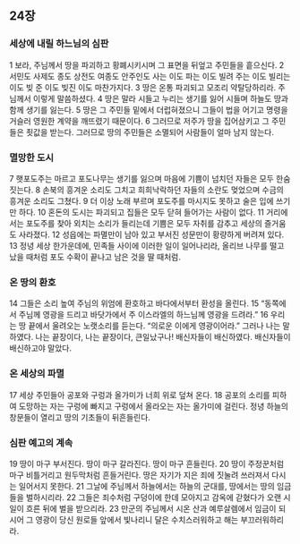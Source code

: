 ## 24장
### 세상에 내릴 하느님의 심판
1 보라, 주님께서 땅을 파괴하고 황폐시키시며 그 표면을 뒤엎고 주민들을 흩으신다.
2 서민도 사제도 종도 상전도 여종도 안주인도 사는 이도 파는 이도 빌려 주는 이도 빌리는 이도 빚 준 이도 빚진 이도 마찬가지다.
3 땅은 온통 파괴되고 모조리 약탈당하리라. 주님께서 이렇게 말씀하셨다.
4 땅은 말라 시들고 누리는 생기를 잃어 시들며 하늘도 땅과 함께 생기를 잃는다.
5 땅은 그 주민들 밑에서 더럽혀졌으니 그들이 법을 어기고 명령을 거슬러 영원한 계약을 깨뜨렸기 때문이다.
6 그러므로 저주가 땅을 집어삼키고 그 주민들은 죗값을 받는다. 그러므로 땅의 주민들은 소멸되어 사람들이 얼마 남지 않는다.
### 멸망한 도시
7 햇포도주는 마르고 포도나무는 생기를 잃으며 마음에 기쁨이 넘치던 자들은 모두 한숨짓는다.
8 손북의 흥겨운 소리도 그치고 희희낙락하던 자들의 소란도 멎었으며 수금의 흥겨운 소리도 그쳤다.
9 더 이상 노래 부르며 포도주를 마시지도 못하고 술은 입에 쓰기만 하다.
10 혼돈의 도시는 파괴되고 집들은 모두 닫혀 들어가는 사람이 없다.
11 거리에서는 포도주를 찾아 외치는 소리가 들리는데 기쁨은 모두 자취를 감추고 세상의 즐거움도 사라졌다.
12 성읍에는 파멸만이 남아 있고 부서진 성문만이 황량하게 버려져 있다.
13 정녕 세상 한가운데에, 민족들 사이에 이러한 일이 일어나리라, 올리브 나무를 떨고 났을 때처럼 포도 수확이 끝나고 남은 것을 딸 때처럼.
### 온 땅의 환호
14 그들은 소리 높여 주님의 위엄에 환호하고 바다에서부터 환성을 올린다.
15 “동쪽에서 주님께 영광을 드리고 바닷가에서 주 이스라엘의 하느님께 영광을 드려라.”
16 우리는 땅 끝에서 울려오는 노랫소리를 듣는다. “의로운 이에게 영광이어라.” 그러나 나는 말하였다. 나는 끝장이다, 나는 끝장이다, 큰일났구나! 배신자들이 배신하였다. 배신자들이 배신하고야 말았다.
### 온 세상의 파멸
17 세상 주민들아 공포와 구렁과 올가미가 너희 위로 덮쳐 온다.
18 공포의 소리를 피하여 도망하는 자는 구렁에 빠지고 구렁에서 올라오는 자는 올가미에 걸린다. 정녕 하늘의 창문들이 열리고 땅의 기초들이 뒤흔들린다.
### 심판 예고의 계속
19 땅이 마구 부서진다. 땅이 마구 갈라진다. 땅이 마구 흔들린다.
20 땅이 주정꾼처럼 마구 비틀거리고 원두막처럼 흔들거린다. 땅은 자기가 지은 죄에 짓눌려 쓰러져서 다시는 일어서지 못한다.
21 그날에 주님께서 하늘에서는 하늘의 군대를, 땅에서는 땅의 임금들을 벌하시리라.
22 그들은 죄수처럼 구덩이에 한데 모아지고 감옥에 갇혔다가 오랜 시일이 흐른 뒤에 벌을 받으리라.
23 만군의 주님께서 시온 산과 예루살렘에서 임금이 되시어 그 영광이 당신 원로들 앞에서 빛나리니 달은 수치스러워하고 해는 부끄러워하리라.

